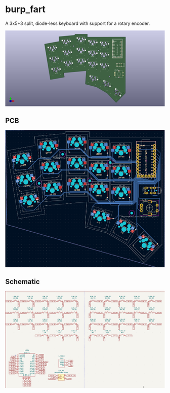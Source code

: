 # burp_fart
A 3x5+3 split, diode-less keyboard with support for a rotary encoder.

![3D render](./assets/3d.png)

## PCB
![PCB](./assets/pcb.png)

## Schematic
![Schematic](./assets/schematic.png)
